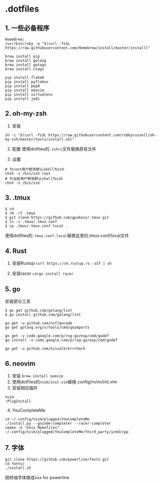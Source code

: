 # .dotfiles

## 1. 一些必备程序

```
HomeBrew:
/usr/bin/ruby -e "$(curl -fsSL https://raw.githubusercontent.com/Homebrew/install/master/install)"

brew install pip
brew install golang
brew install gotags
brew install ctags

pip install flake8
pip install pyflakes
pip install pep8
pip install neovim
pip install virtualenv
pip install jedi
```

## 2. oh-my-zsh

1. 安装
  ```
  sh -c "$(curl -fsSL https://raw.githubusercontent.com/robbyrussell/oh-my-zsh/master/tools/install.sh)"
  ```

2. 配置
使用dotfiles的`.zshrc`文件替换原有文件

3. 设置
  ```
  # 为root用户修改默认shell为zsh
  chsh -s /bin/zsh root
  # 为当前用户修改默认shell为zsh
  chsh -s /bin/zsh
  ```


## 3. .tmux
  ```
  $ cd
  $ rm -rf .tmux
  $ git clone https://github.com/gpakosz/.tmux.git
  $ ln -s .tmux/.tmux.conf
  $ cp .tmux/.tmux.conf.local .
  ```
使用dotfiles的`.tmux.conf.local`替换这里的.tmux.conf/local文件


## 4. Rust
1. 安装Rustup
  ```curl https://sh.rustup.rs -sSf | sh```

2. 安装racer
  ```cargo install racer```


## 5. go
安装部分工具
  ```
  $ go get github.com/golang/lint
  $ go install github.com/golang/lint
  
  go get -u github.com/nsf/gocode
  go get golang.org/x/tools/cmd/goimports
  
  go get -v code.google.com/p/rog-go/exp/cmd/godef
  go install -v code.google.com/p/rog-go/exp/cmd/godef
  
  go get -u github.com/kisielk/errcheck
  ```

## 6. neovim
1. 安装
  ```brew install neovim```
2. 使用dotfiles的`nvim/init.vim`替换.config/nvim/init.vim
3. 安装相应插件
  ```
  nvim
  :PlugInstall
  ```
4. YouCompleteMe
  ```
  cd ~/.config/nvim/plugged/YouCompleteMe
  ./install.py --gocode-completer --racer-completer
  cmake -G "Unix Makefiles" . ~/.config/nvim/plugged/YouCompleteMe/third_party/ycmd/cpp
  ```


## 7. 字体
  ```
  git clone https://github.com/powerline/fonts.git
  cd fonts/
  ./install.sh
  ```
把终端字体换成xxx for powerline

